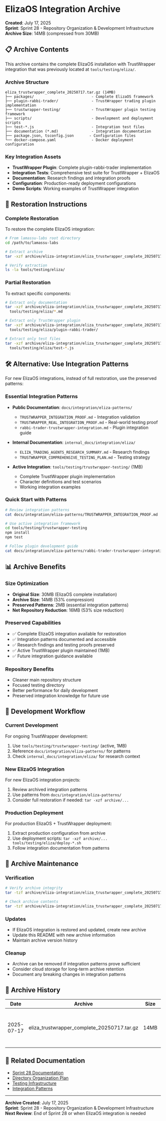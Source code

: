 # ElizaOS Integration Archive

**Created**: July 17, 2025  
**Sprint**: Sprint 28 - Repository Organization & Development Infrastructure  
**Archive Size**: 14MB (compressed from 30MB)

## 📋 Archive Contents

This archive contains the complete ElizaOS installation with TrustWrapper integration that was previously located at `tools/testing/eliza/`.

### **Archive Structure**
```
eliza_trustwrapper_complete_20250717.tar.gz (14MB)
├── packages/                          - Complete ElizaOS framework
├── plugin-rabbi-trader/               - TrustWrapper trading plugin implementation
├── trustwrapper-testing/              - TrustWrapper plugin testing framework
├── scripts/                           - Development and deployment scripts
├── test-*.js                          - Integration test files
├── documentation (*.md)               - Integration documentation
├── package.json, tsconfig.json       - Configuration files
└── docker-compose.yaml                - Docker deployment configuration
```

### **Key Integration Assets**
- **TrustWrapper Plugin**: Complete plugin-rabbi-trader implementation
- **Integration Tests**: Comprehensive test suite for TrustWrapper + ElizaOS
- **Documentation**: Research findings and integration proofs
- **Configuration**: Production-ready deployment configurations
- **Demo Scripts**: Working examples of TrustWrapper integration

## 🚀 Restoration Instructions

### **Complete Restoration**
To restore the complete ElizaOS integration:

```bash
# From lamassu-labs root directory
cd /path/to/lamassu-labs

# Extract archive
tar -xzf archive/eliza-integration/eliza_trustwrapper_complete_20250717.tar.gz

# Verify extraction
ls -la tools/testing/eliza/
```

### **Partial Restoration**
To extract specific components:

```bash
# Extract only documentation
tar -xzf archive/eliza-integration/eliza_trustwrapper_complete_20250717.tar.gz \
  tools/testing/eliza/*.md

# Extract only TrustWrapper plugin
tar -xzf archive/eliza-integration/eliza_trustwrapper_complete_20250717.tar.gz \
  tools/testing/eliza/plugin-rabbi-trader/

# Extract only test files
tar -xzf archive/eliza-integration/eliza_trustwrapper_complete_20250717.tar.gz \
  tools/testing/eliza/test-*.js
```

## 🛠️ Alternative: Use Integration Patterns

For new ElizaOS integrations, instead of full restoration, use the preserved patterns:

### **Essential Integration Patterns**
- **Public Documentation**: `docs/integration/eliza-patterns/`
  - `TRUSTWRAPPER_INTEGRATION_PROOF.md` - Integration validation
  - `TRUSTWRAPPER_REAL_INTEGRATION_PROOF.md` - Real-world testing proof
  - `rabbi-trader-trustwrapper-integration.md` - Plugin integration guide

- **Internal Documentation**: `internal_docs/integration/eliza/`
  - `ELIZA_TRADING_AGENTS_RESEARCH_SUMMARY.md` - Research findings
  - `TRUSTWRAPPER_COMPREHENSIVE_TESTING_PLAN.md` - Testing strategy

- **Active Integration**: `tools/testing/trustwrapper-testing/` (1MB)
  - Complete TrustWrapper plugin implementation
  - Character definitions and test scenarios
  - Working integration examples

### **Quick Start with Patterns**
```bash
# Review integration patterns
cat docs/integration/eliza-patterns/TRUSTWRAPPER_INTEGRATION_PROOF.md

# Use active integration framework
cd tools/testing/trustwrapper-testing
npm install
npm test

# Follow plugin development guide
cat docs/integration/eliza-patterns/rabbi-trader-trustwrapper-integration.md
```

## 📊 Archive Benefits

### **Size Optimization**
- **Original Size**: 30MB (ElizaOS complete installation)
- **Archive Size**: 14MB (53% compression)
- **Preserved Patterns**: 2MB (essential integration patterns)
- **Net Repository Reduction**: 16MB (53% size reduction)

### **Preserved Capabilities**
- ✅ Complete ElizaOS integration available for restoration
- ✅ Integration patterns documented and accessible
- ✅ Research findings and testing proofs preserved
- ✅ Active TrustWrapper plugin maintained (1MB)
- ✅ Future integration guidance available

### **Repository Benefits**
- Cleaner main repository structure
- Focused testing directory
- Better performance for daily development
- Preserved integration knowledge for future use

## 🔧 Development Workflow

### **Current Development**
For ongoing TrustWrapper development:
1. Use `tools/testing/trustwrapper-testing/` (active, 1MB)
2. Reference `docs/integration/eliza-patterns/` for patterns
3. Check `internal_docs/integration/eliza/` for research context

### **New ElizaOS Integration**
For new ElizaOS integration projects:
1. Review archived integration patterns
2. Use patterns from `docs/integration/eliza-patterns/`
3. Consider full restoration if needed: `tar -xzf archive/...`

### **Production Deployment**
For production ElizaOS + TrustWrapper deployment:
1. Extract production configuration from archive
2. Use deployment scripts: `tar -xzf archive/... tools/testing/eliza/deploy-*.sh`
3. Follow integration documentation from patterns

## 🚨 Archive Maintenance

### **Verification**
```bash
# Verify archive integrity
tar -tzf archive/eliza-integration/eliza_trustwrapper_complete_20250717.tar.gz | head -20

# Check archive contents
tar -tzf archive/eliza-integration/eliza_trustwrapper_complete_20250717.tar.gz | grep -E "(README|integration|trustwrapper)" | head -10
```

### **Updates**
- If ElizaOS integration is restored and updated, create new archive
- Update this README with new archive information
- Maintain archive version history

### **Cleanup**
- Archive can be removed if integration patterns prove sufficient
- Consider cloud storage for long-term archive retention
- Document any breaking changes in integration patterns

## 📝 Archive History

| Date | Archive | Size | Note |
|------|---------|------|------|
| 2025-07-17 | eliza_trustwrapper_complete_20250717.tar.gz | 14MB | Initial archive during Sprint 28 repository organization |

## 🔗 Related Documentation

- [Sprint 28 Documentation](../../internal_docs/reports/2025-07/ELIZA_INTEGRATION_ARCHIVAL_PLAN.md)
- [Directory Organization Plan](../../internal_docs/reports/2025-07/DIRECTORY_ORGANIZATION_PLAN.md)
- [Testing Infrastructure](../../tests/README.md)
- [Integration Patterns](../../docs/integration/eliza-patterns/)

---

**Archive Created**: July 17, 2025  
**Sprint**: Sprint 28 - Repository Organization & Development Infrastructure  
**Next Review**: End of Sprint 28 or when ElizaOS integration is needed